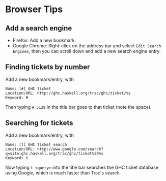 # Browser Tips


## Add a search engine


- Firefox: Add a new bookmark.
- Google Chrome: Right-click on the address bar and select `Edit Search Engines`, then you can scroll down and add a new search engine entry.

## Finding tickets by number



Add a new bookmark/entry, with


```wiki
Name: [#] GHC ticket
Location/URL: http://ghc.haskell.org/trac/ghc/ticket/%s
Keyword: #
```


Then typing `# 5129` in the title bar goes to that ticket (note the
space).


## Searching for tickets



Add a new bookmark/entry, with


```wiki
Name: [t] GHC ticket search
Location/URL: http://www.google.com/search?q=site:ghc.haskell.org/trac/ghc/ticket%20%s
Keyword: t
```


Now typing `t <query>` into the title bar searches the GHC ticket
database using Google, which is much faster than Trac's search.


